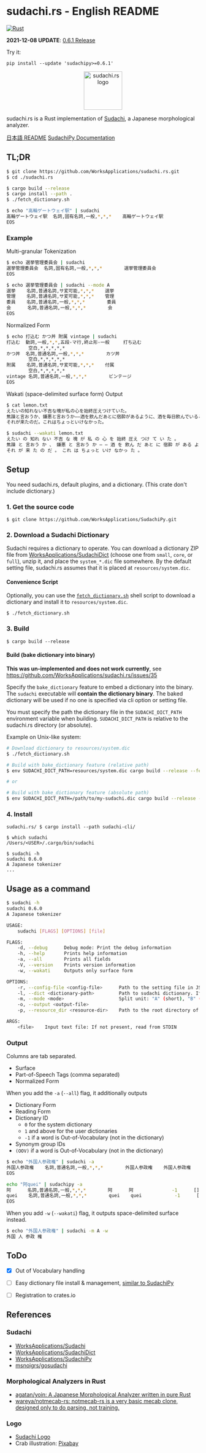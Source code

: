 # sudachi.rs - English README

[![Rust](https://github.com/WorksApplications/sudachi.rs/actions/workflows/rust.yml/badge.svg)](https://github.com/WorksApplications/sudachi.rs/actions/workflows/rust.yml)

**2021-12-08 UPDATE**: [0.6.1 Release](https://github.com/WorksApplications/sudachi.rs/releases/tag/v0.6.1)

Try it:
```shell
pip install --update 'sudachipy>=0.6.1'
```


<p align="center"><img width="100" src="logo.png" alt="sudachi.rs logo"></p>

sudachi.rs is a Rust implementation of [Sudachi](https://github.com/WorksApplications/Sudachi), a Japanese morphological analyzer.

[日本語 README](README.ja.md) [SudachiPy Documentation](https://worksapplications.github.io/sudachi.rs/python)

## TL;DR

```bash
$ git clone https://github.com/WorksApplications/sudachi.rs.git
$ cd ./sudachi.rs

$ cargo build --release
$ cargo install --path .
$ ./fetch_dictionary.sh

$ echo "高輪ゲートウェイ駅" | sudachi
高輪ゲートウェイ駅  名詞,固有名詞,一般,*,*,*    高輪ゲートウェイ駅
EOS
```

### Example

Multi-granular Tokenization

```bash
$ echo 選挙管理委員会 | sudachi
選挙管理委員会  名詞,固有名詞,一般,*,*,*        選挙管理委員会
EOS

$ echo 選挙管理委員会 | sudachi --mode A
選挙    名詞,普通名詞,サ変可能,*,*,*    選挙
管理    名詞,普通名詞,サ変可能,*,*,*    管理
委員    名詞,普通名詞,一般,*,*,*        委員
会      名詞,普通名詞,一般,*,*,*        会
EOS
```

Normalized Form

```bash
$ echo 打込む かつ丼 附属 vintage | sudachi
打込む  動詞,一般,*,*,五段-マ行,終止形-一般     打ち込む
        空白,*,*,*,*,*
かつ丼  名詞,普通名詞,一般,*,*,*        カツ丼
        空白,*,*,*,*,*
附属    名詞,普通名詞,サ変可能,*,*,*    付属
        空白,*,*,*,*,*
vintage 名詞,普通名詞,一般,*,*,*        ビンテージ
EOS
```

Wakati (space-delimited surface form) Output

```bash
$ cat lemon.txt
えたいの知れない不吉な塊が私の心を始終圧えつけていた。
焦躁と言おうか、嫌悪と言おうか――酒を飲んだあとに宿酔があるように、酒を毎日飲んでいると宿酔に相当した時期がやって来る。
それが来たのだ。これはちょっといけなかった。

$ sudachi --wakati lemon.txt
えたい の 知れ ない 不吉 な 塊 が 私 の 心 を 始終 圧え つけ て い た 。
焦躁 と 言おう か 、 嫌悪 と 言おう か ― ― 酒 を 飲ん だ あと に 宿酔 が ある よう に 、 酒 を 毎日 飲ん で いる と 宿酔 に 相当 し た 時期 が やっ て 来る 。
それ が 来 た の だ 。 これ は ちょっと いけ なかっ た 。
```


## Setup

You need sudachi.rs, default plugins, and a dictionary. (This crate don't include dictionary.)

### 1. Get the source code

```
$ git clone https://github.com/WorksApplications/SudachiPy.git
```

### 2. Download a Sudachi Dictionary

Sudachi requires a dictionary to operate.
You can download a dictionary ZIP file from [WorksApplications/SudachiDict](https://github.com/WorksApplications/SudachiDict) (choose one from `small`, `core`, or `full`), unzip it, and place the `system_*.dic` file somewhere.
By the default setting file, sudachi.rs assumes that it is placed at `resources/system.dic`.

#### Convenience Script

Optionally, you can use the [`fetch_dictionary.sh`](fetch_dictionary.sh) shell script to download a dictionary and install it to `resources/system.dic`.

```
$ ./fetch_dictionary.sh
```

### 3. Build

```
$ cargo build --release
```

#### Build (bake dictionary into binary)

**This was un-implemented and does not work currently**, see https://github.com/WorksApplications/sudachi.rs/issues/35

Specify the `bake_dictionary` feature to embed a dictionary into the binary.
The `sudachi` executable will **contain the dictionary binary**.
The baked dictionary will be used if no one is specified via cli option or setting file.

You must specify the path the dictionary file in the `SUDACHI_DICT_PATH` environment variable when building.
`SUDACHI_DICT_PATH` is relative to the sudachi.rs directory (or absolute).

Example on Unix-like system:
```sh
# Download dictionary to resources/system.dic
$ ./fetch_dictionary.sh

# Build with bake_dictionary feature (relative path)
$ env SUDACHI_DICT_PATH=resources/system.dic cargo build --release --features bake_dictionary

# or

# Build with bake_dictionary feature (absolute path)
$ env SUDACHI_DICT_PATH=/path/to/my-sudachi.dic cargo build --release --features bake_dictionary
```


### 4. Install

```
sudachi.rs/ $ cargo install --path sudachi-cli/

$ which sudachi
/Users/<USER>/.cargo/bin/sudachi

$ sudachi -h
sudachi 0.6.0
A Japanese tokenizer
...
```


## Usage as a command

```bash
$ sudachi -h
sudachi 0.6.0
A Japanese tokenizer

USAGE:
    sudachi [FLAGS] [OPTIONS] [file]

FLAGS:
    -d, --debug      Debug mode: Print the debug information
    -h, --help       Prints help information
    -a, --all        Prints all fields
    -V, --version    Prints version information
    -w, --wakati     Outputs only surface form

OPTIONS:
    -r, --config-file <config-file>      Path to the setting file in JSON format
    -l, --dict <dictionary-path>         Path to sudachi dictionary. If None, it refer config and then baked dictionary
    -m, --mode <mode>                    Split unit: "A" (short), "B" (middle), or "C" (Named Entity) [default: C]
    -o, --output <output-file>
    -p, --resource_dir <resource-dir>    Path to the root directory of resources

ARGS:
    <file>    Input text file: If not present, read from STDIN
```

### Output

Columns are tab separated.

- Surface
- Part-of-Speech Tags (comma separated)
- Normalized Form

When you add the `-a` (`--all`) flag, it additionally outputs

- Dictionary Form
- Reading Form
- Dictionary ID
  - `0` for the system dictionary
  - `1` and above for the user dictionaries
  - `-1` if a word is Out-of-Vocabulary (not in the dictionary)
- Synonym group IDs
- `(OOV)` if a word is Out-of-Vocabulary (not in the dictionary)

```bash
$ echo "外国人参政権" | sudachi -a
外国人参政権    名詞,普通名詞,一般,*,*,*        外国人参政権    外国人参政権    ガイコクジンサンセイケン      0       []
EOS
```

```bash
echo "阿quei" | sudachipy -a
阿      名詞,普通名詞,一般,*,*,*        阿      阿              -1      []      (OOV)
quei    名詞,普通名詞,一般,*,*,*        quei    quei            -1      []      (OOV)
EOS
```

When you add `-w` (`--wakati`) flag, it outputs space-delimited surface instead.

```bash
$ echo "外国人参政権" | sudachi -m A -w
外国 人 参政 権
```


## ToDo

- [x] Out of Vocabulary handling
- [ ] Easy dictionary file install & management, [similar to SudachiPy](https://github.com/WorksApplications/SudachiPy/issues/73)
- [ ] Registration to crates.io


## References

### Sudachi

- [WorksApplications/Sudachi](https://github.com/WorksApplications/Sudachi)
- [WorksApplications/SudachiDict](https://github.com/WorksApplications/SudachiDict)
- [WorksApplications/SudachiPy](https://github.com/WorksApplications/SudachiPy)
- [msnoigrs/gosudachi](https://github.com/msnoigrs/gosudachi)


### Morphological Analyzers in Rust

- [agatan/yoin: A Japanese Morphological Analyzer written in pure Rust](https://github.com/agatan/yoin)
- [wareya/notmecab-rs: notmecab-rs is a very basic mecab clone, designed only to do parsing, not training.](https://github.com/wareya/notmecab-rs)

### Logo

- [Sudachi Logo](https://github.com/WorksApplications/Sudachi/blob/develop/docs/Sudachi.png)
- Crab illustration: [Pixabay](https://pixabay.com/ja/vectors/%E5%8B%95%E7%89%A9-%E3%82%AB%E3%83%8B-%E7%94%B2%E6%AE%BB%E9%A1%9E-%E6%B5%B7-2029728/)
